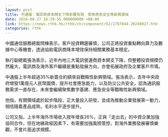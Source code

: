 ```yaml
---
layout: post
title: 中通服：電訊商資本開支下降影響有限　聚焦應急安全等新興領域
date: 2024-08-27 16:29:55.000000000 +08:00
link: https://news.rthk.hk/rthk/ch/component/k2/1767844-20240827.htm
categories: rthk
---
```


中國通信服務總裁閆棟表示，客戶投資轉趨審慎，公司正將投資重點轉向算力及數據中心等機會，透過協助電訊商降本增效保持相關業務基本穩定。

執行副總裁張浩表示，近年內地三大電訊營運商資本開支下降，但整體投資規模仍然龐大，電訊商及海外客戶繼續是重點發展方向，亦會拓展政府及企業客戶市場。

中通服上半年超過35%新簽合約額來自戰略性新興領域。張浩表示，去年中央政府增發1萬億元人民幣國債，提升社會應急能力，以及防災公共安全，認為通訊服務需求一直存在，未來會繼續聚焦數字基建、應急安全等戰略性新興領域。

他指，有關領域處於起步階段，正大量投入研發，並成為推動企業發展第一動力，相信隨着產品成熟，毛利水平逐步提升。

公司又指，上半年海外市場收入按年增長26%，正與「走出去」的中資企業加強協同合作，但在地緣政經因素下，有需要加強風險管控，對海外業務發展審慎樂觀，不會片面追求規模。
